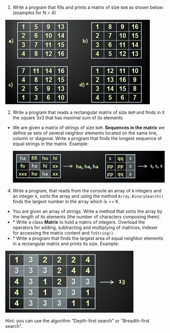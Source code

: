 1. Write a program that fills and prints a matrix of size `N`x`N` as shown below: (examples for N = 4)

  ![Screenshot](https://github.com/madbadPi/TelerikAcademy/blob/master/CSharpPartTwo/MultidimensionalArrays/first_problem.png)

2. Write a program that reads a rectangular matrix of size `N`x`M` and finds in it the square 3x3 that has maximal sum of its elements.
* We are given a matrix of strings of size `N`x`M`. **Sequences in the matrix** we define as sets of several neighbor elements located on the same line, column or diagonal. Write a program that finds the longest sequence of equal strings in the matrix. Example:

  ![Screenshot](https://github.com/madbadPi/TelerikAcademy/blob/master/CSharpPartTwo/MultidimensionalArrays/third_problem.png)

4. Write a program, that reads from the console an array of `N` integers and an integer `K`, sorts the array and using the method `Array.BinarySearch()` finds the largest number in the array which is <= K.
* You are given an array of strings. Write a method that sorts the array by the length of its elements (the number of characters composing them).
* \* Write a class **Matrix** to hold a matrix of integers. Overload the operators for adding, subtracting and multiplying of matrices, indexer for accessing the matrix content and `ToString()`.
* \* Write a program that finds the largest area of equal neighbor elements in a rectangular matrix and prints its size. Example:

 ![Screenshot](https://github.com/madbadPi/TelerikAcademy/blob/master/CSharpPartTwo/MultidimensionalArrays/seventh_problem.png)

Hint: you can use the algorithm "Depth-first search" or "Breadth-first search".
